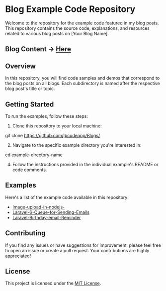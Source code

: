 
# Blog Example Code Repository

Welcome to the repository for the example code featured in my blog posts. This repository contains the source code, explanations, and resources related to various blog posts on [Your Blog Name].

## Blog Content -> [Here](https://github.com/jbcodeapp/blogs_content/tree/main)

## Overview

In this repository, you will find code samples and demos that correspond to the blog posts on all blogs. Each subdirectory is named after the respective blog post's title or topic.

## Getting Started

To run the examples, follow these steps:

1. Clone this repository to your local machine:

git clone https://github.com/jbcodeapp/Blogs/

2. Navigate to the specific example directory you're interested in:
   
cd example-directory-name

4. Follow the instructions provided in the individual example's README or code comments.

## Examples

Here's a list of the example code available in this repository:

- [Image-upload-in-nodejs-](#overview)
- [Laravel-6-Queue-for-Sending-Emails](#getting-started)
- [Laravel-Birthday-email-Reminder](#examples)

## Contributing

If you find any issues or have suggestions for improvement, please feel free to open an issue or create a pull request. Your contributions are highly appreciated!

## License

This project is licensed under the [MIT License](LICENSE).
